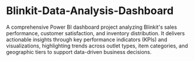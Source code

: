 # Blinkit-Data-Analysis-Dashboard
A comprehensive Power BI dashboard project analyzing Blinkit's sales performance, customer satisfaction, and inventory distribution. It delivers actionable insights through key performance indicators (KPIs) and visualizations, highlighting trends across outlet types, item categories, and geographic tiers to support data-driven business decisions.
